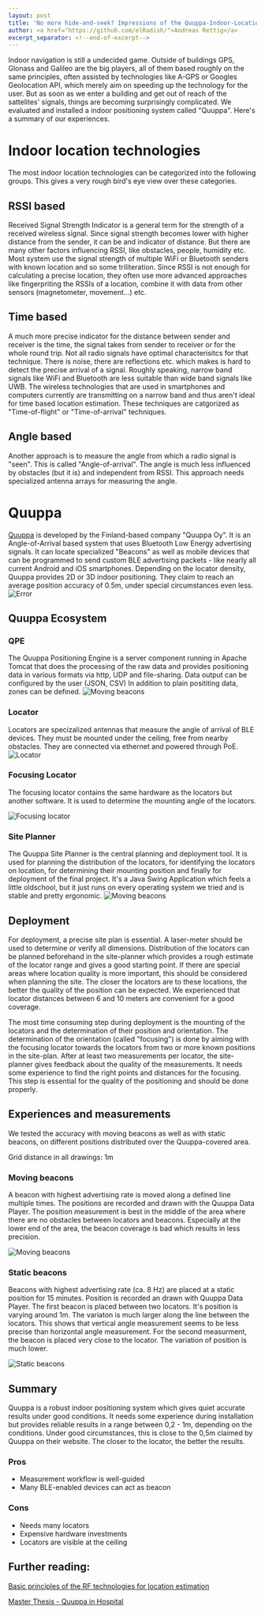 ```yaml
---
layout: post
title: 'No more hide-and-seek? Impressions of the Quuppa-Indoor-Location System'
author: <a href="https://github.com/elRadish/">Andreas Rettig</a>
excerpt_separator: <!--end-of-excerpt-->
---
```


Indoor navigation is still a undecided game. 
Outside of buildings GPS, Glonass and Galileo are the big players, all of them based roughly on the same principles, often assisted by technologies like A-GPS or Googles Geolocation API, which merely aim on speeding up the technology for the user. 
But as soon as we enter a building and get out of reach of the sattelites' signals, things are becoming surprisingly complicated.
We evaluated and installed a indoor positioning system called "Quuppa". Here's a summary of our experiences.
<!--end-of-excerpt-->

# Indoor location technologies
The most indoor location technologies can be categorized into the following groups. This gives a very rough bird's eye view over these categories.

## RSSI based
Received Signal Strength Indicator is a general term for the strength of a received wireless signal. Since signal strength becomes lower with higher distance from the sender, it can be and indicator of distance. But there are many other factors influencing RSSI, like obstacles, people, humidity etc.
Most system use the signal strength of multiple WiFi or Bluetooth senders with known location and so some triliteration. Since RSSI is not enough for calculating a precise location, they often use more advanced approaches like fingerpriting the RSSIs of a location, combine it with data from other sensors (magnetometer, movement...) etc.

## Time based
A much more precise indicator for the distance between sender and receiver is the time, the signal takes from sender to receiver or for the whole round trip. Not all radio signals have optimal characterisitcs for that technique. There is noise, there are reflections etc. which makes is hard to detect the precise arrival of a signal. Roughly speaking, narrow band signals like WiFi and Bluetooth are less suitable than wide band signals like UWB. The wireless technologies that are used in smartphones and computers currently are transmitting on a narrow band and thus aren't ideal for time based location estimation.
These techniques are catgorized as "Time-of-flight" or "Time-of-arrival" techniques.

## Angle based
Another approach is to measure the angle from which a radio signal is "seen". This is called "Angle-of-arrival". The angle is much less influenced by obstacles (but it is) and independent from RSSI. This approach needs specialized antenna arrays for measuring the angle.

# Quuppa 
[Quuppa](http://quuppa.com) is developed by the Finland-based company "Quuppa Oy". It is an Angle-of-Arrival based system that uses Bluetooth Low Energy advertising signals.
It can locate specialized "Beacons" as well as mobile devices that can be programmed to send custom BLE advertising packets - like nearly all current Android and iOS smartphones.
Depending on the locator density, Quuppa provides 2D or 3D indoor positioning.
They claim to reach an average position accuracy of 0.5m, under special circumstances even less. 
![Error](http://quuppa.com/wp/wp-content/uploads/2015/04/Location-error.jpg)

## Quuppa Ecosystem
### QPE
The Quuppa Positioning Engine is a server component running in Apache Tomcat that does the processing of the raw data and provides positioning data in various formats via http, UDP and file-sharing. Data output can be configured by the user (JSON, CSV)
In addition to plain posititing data, zones can be defined.
![Moving beacons](https://artcom.github.io/images/2017-09-27-quuppa/qpe.jpg)

### Locator
Locators are specizalized antennas that measure the angle of arrival of BLE devices. They must be mounted under the ceiling, free from nearby obstacles.
They are connected via ethernet and powered through PoE.
![Locator](https://artcom.github.io/images/2017-09-27-quuppa/locator.jpg)

### Focusing Locator
The focusing locator contains the same hardware as the locators but another software. It is used to determine the mounting angle of the locators.

![Focusing locator](https://artcom.github.io/images/2017-09-27-quuppa/focusing.jpg)

### Site Planner
The Quuppa Site Planner is the central planning and deployment tool. It is used for planning the distribution of the locators, for identifying the locators on location, for determining their mounting position and finally for deployment of the final project.
It's a Java Swing Application which feels a little oldschool, but it just runs on every operating system we tried and is stable and pretty ergonomic.
![Moving beacons](https://artcom.github.io/images/2017-09-27-quuppa/siteplanner.jpg)

## Deployment
For deployment, a precise site plan is essential. A laser-meter should be used to determine or verify all dimensions.
Distribution of the locators can be planned beforehand in the site-planner which provides a rough estimate of the locator range and gives a good starting point. If there are special areas where location quality is more important, this should be considered when planning the site. The closer the locators are to these locations, the better the quality of the position can be expected. 
We experienced that locator distances between 6 and 10 meters are convenient for a good coverage.
 
The most time consuming step during deployment is the mounting of the locators and the determination of their position and orientation.
The determination of the orientation (called "focusing") is done by aiming with the focusing locator towards the locators from two or more known positions in the site-plan.
After at least two measurements per locator, the site-planner gives feedback about the quality of the measurements. It needs some experience to find the right points and distances for the focusing. This step is essential for the quality of the positioning and should be done properly. 

## Experiences and measurements

We tested the accuracy with moving beacons as well as with static beacons, on different positions distributed over the Quuppa-covered area.

Grid distance in all drawings: 1m

### Moving beacons
A beacon with highest advertising rate is moved along a defined line multiple times. The positions are recorded and drawn with the Quuppa Data Player. The position measurement is best in the middle of the area where there are no obstacles between locators and beacons.
Especially at the lower end of the area, the beacon coverage is bad which results in less precision.

![Moving beacons](https://artcom.github.io/images/2017-09-27-quuppa/movingOnLine.png)

### Static beacons
Beacons with highest advertising rate (ca. 8 Hz) are placed at a static position for 15 minutes. Position is recorded an drawn with Quuppa Data Player.
The first beacon is placed between two locators. It's position is varying around 1m. The variaton is much larger along the line between the locators. This shows that vertical angle measurement seems to be less precise than horizontal angle measurement.
For the second measurment, the beacon is placed very close to the locator. The variation of position is much lower.

![Static beacons](https://artcom.github.io/images/2017-09-27-quuppa/static.png)

## Summary
Quuppa is a robust indoor positioning system which gives quiet accurate results under good conditions. It needs some experience during installation but provides reliable results in a range between 0,2 - 1m, depending on the conditions. Under good circumstances, this is close to the 0,5m claimed by Quuppa on their website. The closer to the locator, the better the results. 

### Pros
* Measurement workflow is well-guided
* Many BLE-enabled devices can act as beacon

### Cons
* Needs many locators
* Expensive hardware investments
* Locators are visible at the ceiling

## Further reading:
[Basic principles of the RF technologies for location estimation](http://www.electronicdesign.com/communications/what-s-difference-between-measuring-location-uwb-wi-fi-and-bluetooth
)

[Master Thesis - Quuppa in Hospital](https://repository.tudelft.nl/islandora/object/uuid:31da4059-5dac-4e60-93d7-36cad2d8ab46?collection=education)